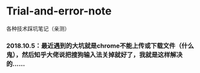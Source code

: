 # Trial-and-error-note
各种技术踩坑笔记（亲测）
### 2018.10.5：最近遇到的大坑就是chrome不能上传或下载文件（什么鬼），然后知乎大佬说把搜狗输入法关掉就好了，我就是这样解决的......

